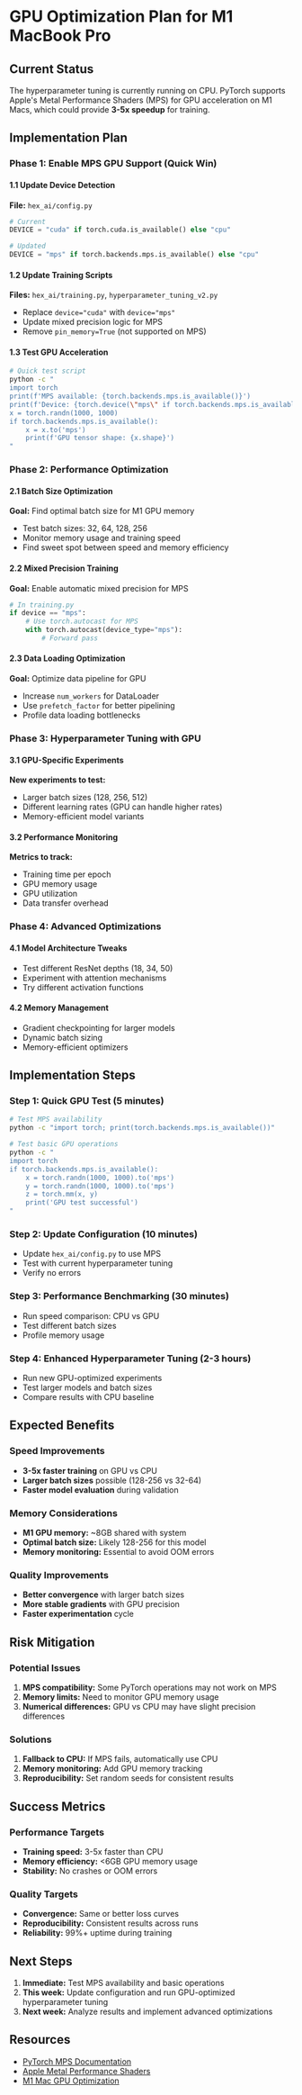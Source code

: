 # GPU Optimization Plan for M1 MacBook Pro

## Current Status

The hyperparameter tuning is currently running on CPU. PyTorch supports Apple's Metal Performance Shaders (MPS) for GPU acceleration on M1 Macs, which could provide **3-5x speedup** for training.

## Implementation Plan

### Phase 1: Enable MPS GPU Support (Quick Win)

#### 1.1 Update Device Detection
**File:** `hex_ai/config.py`
```python
# Current
DEVICE = "cuda" if torch.cuda.is_available() else "cpu"

# Updated
DEVICE = "mps" if torch.backends.mps.is_available() else "cpu"
```

#### 1.2 Update Training Scripts
**Files:** `hex_ai/training.py`, `hyperparameter_tuning_v2.py`
- Replace `device="cuda"` with `device="mps"`
- Update mixed precision logic for MPS
- Remove `pin_memory=True` (not supported on MPS)

#### 1.3 Test GPU Acceleration
```bash
# Quick test script
python -c "
import torch
print(f'MPS available: {torch.backends.mps.is_available()}')
print(f'Device: {torch.device(\"mps\" if torch.backends.mps.is_available() else \"cpu\")}')
x = torch.randn(1000, 1000)
if torch.backends.mps.is_available():
    x = x.to('mps')
    print(f'GPU tensor shape: {x.shape}')
"
```

### Phase 2: Performance Optimization

#### 2.1 Batch Size Optimization
**Goal:** Find optimal batch size for M1 GPU memory
- Test batch sizes: 32, 64, 128, 256
- Monitor memory usage and training speed
- Find sweet spot between speed and memory efficiency

#### 2.2 Mixed Precision Training
**Goal:** Enable automatic mixed precision for MPS
```python
# In training.py
if device == "mps":
    # Use torch.autocast for MPS
    with torch.autocast(device_type="mps"):
        # Forward pass
```

#### 2.3 Data Loading Optimization
**Goal:** Optimize data pipeline for GPU
- Increase `num_workers` for DataLoader
- Use `prefetch_factor` for better pipelining
- Profile data loading bottlenecks

### Phase 3: Hyperparameter Tuning with GPU

#### 3.1 GPU-Specific Experiments
**New experiments to test:**
- Larger batch sizes (128, 256, 512)
- Different learning rates (GPU can handle higher rates)
- Memory-efficient model variants

#### 3.2 Performance Monitoring
**Metrics to track:**
- Training time per epoch
- GPU memory usage
- GPU utilization
- Data transfer overhead

### Phase 4: Advanced Optimizations

#### 4.1 Model Architecture Tweaks
- Test different ResNet depths (18, 34, 50)
- Experiment with attention mechanisms
- Try different activation functions

#### 4.2 Memory Management
- Gradient checkpointing for larger models
- Dynamic batch sizing
- Memory-efficient optimizers

## Implementation Steps

### Step 1: Quick GPU Test (5 minutes)
```bash
# Test MPS availability
python -c "import torch; print(torch.backends.mps.is_available())"

# Test basic GPU operations
python -c "
import torch
if torch.backends.mps.is_available():
    x = torch.randn(1000, 1000).to('mps')
    y = torch.randn(1000, 1000).to('mps')
    z = torch.mm(x, y)
    print('GPU test successful')
"
```

### Step 2: Update Configuration (10 minutes)
- Update `hex_ai/config.py` to use MPS
- Test with current hyperparameter tuning
- Verify no errors

### Step 3: Performance Benchmarking (30 minutes)
- Run speed comparison: CPU vs GPU
- Test different batch sizes
- Profile memory usage

### Step 4: Enhanced Hyperparameter Tuning (2-3 hours)
- Run new GPU-optimized experiments
- Test larger models and batch sizes
- Compare results with CPU baseline

## Expected Benefits

### Speed Improvements
- **3-5x faster training** on GPU vs CPU
- **Larger batch sizes** possible (128-256 vs 32-64)
- **Faster model evaluation** during validation

### Memory Considerations
- **M1 GPU memory:** ~8GB shared with system
- **Optimal batch size:** Likely 128-256 for this model
- **Memory monitoring:** Essential to avoid OOM errors

### Quality Improvements
- **Better convergence** with larger batch sizes
- **More stable gradients** with GPU precision
- **Faster experimentation** cycle

## Risk Mitigation

### Potential Issues
1. **MPS compatibility:** Some PyTorch operations may not work on MPS
2. **Memory limits:** Need to monitor GPU memory usage
3. **Numerical differences:** GPU vs CPU may have slight precision differences

### Solutions
1. **Fallback to CPU:** If MPS fails, automatically use CPU
2. **Memory monitoring:** Add GPU memory tracking
3. **Reproducibility:** Set random seeds for consistent results

## Success Metrics

### Performance Targets
- **Training speed:** 3-5x faster than CPU
- **Memory efficiency:** <6GB GPU memory usage
- **Stability:** No crashes or OOM errors

### Quality Targets
- **Convergence:** Same or better loss curves
- **Reproducibility:** Consistent results across runs
- **Reliability:** 99%+ uptime during training

## Next Steps

1. **Immediate:** Test MPS availability and basic operations
2. **This week:** Update configuration and run GPU-optimized hyperparameter tuning
3. **Next week:** Analyze results and implement advanced optimizations

## Resources

- [PyTorch MPS Documentation](https://pytorch.org/docs/stable/notes/mps.html)
- [Apple Metal Performance Shaders](https://developer.apple.com/metal/pytorch/)
- [M1 Mac GPU Optimization](https://pytorch.org/blog/introducing-accelerated-pytorch-training-on-mac/)
